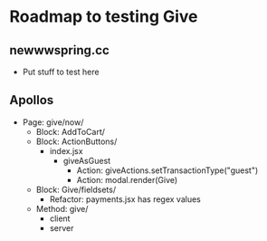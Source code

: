 # Roadmap to testing Give

## newwwspring.cc

- Put stuff to test here

## Apollos

- Page: give/now/
  - Block: AddToCart/
  - Block: ActionButtons/
    - index.jsx
      - giveAsGuest
        - Action: giveActions.setTransactionType("guest")
        - Action: modal.render(Give)
  - Block: Give/fieldsets/
    - Refactor: payments.jsx has regex values
  - Method: give/
    - client
    - server
